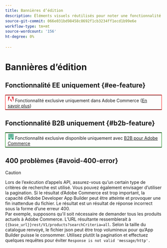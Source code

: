 ```yaml
---
title: Bannières d’édition
description: Éléments visuels réutilisés pour noter une fonctionnalité ou des pages s’appliquant à une édition spécifique
source-git-commit: 066e031bd98458c8692f1cb3234ff1ecd1b99e6e
workflow-type: tm+mt
source-wordcount: '156'
ht-degree: 0%

---
```


# Bannières d’édition

## Fonctionnalité EE uniquement {#ee-feature}

<table style="border:1px solid red">
<tr><td><img alt="Fonctionnalité Adobe Commerce" src="../assets/adobe-logo.svg" width="20" height="20" /> Fonctionnalité exclusive uniquement dans Adobe Commerce (<a href="https://experienceleague.adobe.com/docs/commerce-admin/user-guides/home.html#product-editions">En savoir plus</a>)</td></tr>
</table>

## Fonctionnalité B2B uniquement {#b2b-feature}

<table style="border:1px solid green">
<tr><td><img alt="Fonctionnalité Adobe Commerce" src="../assets/b2b.svg" width="20" height="20" /> Fonctionnalité exclusive disponible uniquement avec <a href="https://experienceleague.adobe.com/docs/commerce-admin/b2b/guide-overview.html">B2B pour Adobe Commerce</a></td></tr>
</table>

## 400 problèmes {#avoid-400-error}

>[!CAUTION]
>
>Lors de l’exécution d’appels API, assurez-vous qu’un certain type de critères de recherche est utilisé. Vous pouvez également envisager d’utiliser la pagination. Si le résultat d’Adobe Commerce est trop important, la capacité d’Adobe Developer App Builder peut être atteinte et provoquer une fin inattendue du fichier. Le résultat est un résultat de réponse incorrect sous la forme d’une erreur 400.\
> Par exemple, supposons qu’il soit nécessaire de demander tous les produits actuels à Adobe Commerce. L’URL résultante ressemblerait à `{{base_url}}rest/V1/products?searchCriteria=all`. Selon la taille du catalogue renvoyé, le fichier json peut être trop volumineux pour qu’App Builder puisse le consommer. Utilisez plutôt la pagination et effectuez quelques requêtes pour éviter `Response is not valid 'message/http'.`
